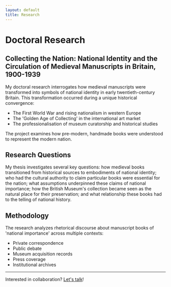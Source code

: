 ```yaml
---
layout: default
title: Research
---
```


# Doctoral Research

## Collecting the Nation: National Identity and the Circulation of Medieval Manuscripts in Britain, 1900-1939

<p class="dropcap">
My doctoral research interrogates how medieval manuscripts were transformed into symbols of national identity in early twentieth-century Britain. This transformation occurred during a unique historical convergence:
</p>

* The First World War and rising nationalism in western Europe
* The 'Golden Age of Collecting' in the international art market
* The professionalisation of museum curatorship and historical studies

<div class="sidenote">
The project examines how pre-modern, handmade books were understood to represent the modern nation.
</div>

## Research Questions

<p class="dropcap">
My thesis investigates several key questions: how medieval books transitioned from historical sources to embodiments of national identity; who had the cultural authority to claim particular books were essential for the nation; what assumptions underpinned these claims of national importance; how the British Museum's collection became seen as the natural place for their preservation; and what relationship these books had to the telling of national history.
</p>

## Methodology

<p class="dropcap">
The research analyzes rhetorical discourse about manuscript books of 'national importance' across multiple contexts:
</p>

* Private correspondence
* Public debate
* Museum acquisition records
* Press coverage
* Institutional archives

---

Interested in collaboration? [Let's talk](contact)! 